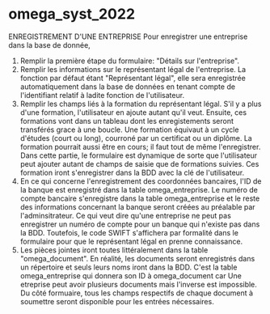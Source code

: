 # omega_syst_2022

ENREGISTREMENT D'UNE ENTREPRISE
Pour enregistrer une entreprise dans la base de donnée, 
1. Remplir la première étape du formulaire: "Détails sur l'entreprise". 
2. Remplir les informations sur le représentant légal de l'entreprise. La fonction par défaut étant "Représentant légal", elle sera enregistrée automatiquement dans la base de données en tenant compte de l'identifiant relatif à ladite fonction de l'utilisateur. 
3. Remplir les champs liés à la formation du représentant légal. S'il y a plus d'une formation, l'utilisateur en ajoute autant qu'il veut. Ensuite, ces formations vont dans un tableau dont les enregistements seront transférés grace à une boucle. Une formation équivaut à un cycle d'études (court ou long), courroné par un certificat ou un diplôme. La formation pourrait aussi être en cours; il faut tout de même l'enregistrer. Dans cette partie, le formulaire est dynamique de sorte que l'utilisateur peut ajouter autant de champs de saisie que de formations suivies. Ces formation iront s'enregistrer dans la BDD avec la clé de l'utilisateur. 
4. En ce qui concerne l'enregistrement des coordonnées bancaires, l'ID de la banque est enregistré dans la table omega_entreprise. Le numéro de compte bancaire s'enregistre dans la table omega_entreprise et le reste des informations concernant la banque seront créées au préalable par l'adminsitrateur. Ce qui veut dire qu'une entreprise ne peut pas enregistrer un numéro de compte pour un banque qui n'existe pas dans la BDD. Toutefois, le code SWIFT s'affichera par formalité dans le formulaire pour que le représentant légal en prenne connaissance. 
5. Les pièces jointes iront toutes littéralement dans la table "omega_document". En réalité, les documents seront enregistrés dans un répertoire et seuls leurs noms iront dans la BDD. C'est la table omega_entreprise qui donnera son ID à omega_document car Une etreprise peut avoir plusieurs documents mais l'inverse est impossible. Du côté formuaire, tous les champs respectifs de chaque document à soumettre seront disponible pour les entrées nécessaires. 

